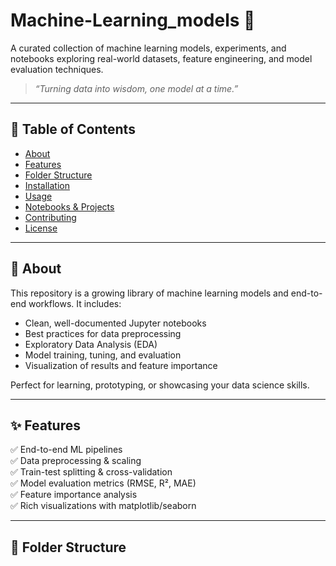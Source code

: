 # Machine-Learning_models 🚀

A curated collection of machine learning models, experiments, and notebooks exploring real-world datasets, feature engineering, and model evaluation techniques.

> *“Turning data into wisdom, one model at a time.”*

---

## 📌 Table of Contents
- [About](#about)
- [Features](#features)
- [Folder Structure](#folder-structure)
- [Installation](#installation)
- [Usage](#usage)
- [Notebooks & Projects](#notebooks--projects)
- [Contributing](#contributing)
- [License](#license)

---

## 📖 About
This repository is a growing library of machine learning models and end-to-end workflows. It includes:
- Clean, well-documented Jupyter notebooks
- Best practices for data preprocessing
- Exploratory Data Analysis (EDA)
- Model training, tuning, and evaluation
- Visualization of results and feature importance

Perfect for learning, prototyping, or showcasing your data science skills.

---

## ✨ Features
✅ End-to-end ML pipelines  
✅ Data preprocessing & scaling  
✅ Train-test splitting & cross-validation  
✅ Model evaluation metrics (RMSE, R², MAE)  
✅ Feature importance analysis  
✅ Rich visualizations with matplotlib/seaborn  

---

## 📂 Folder Structure
